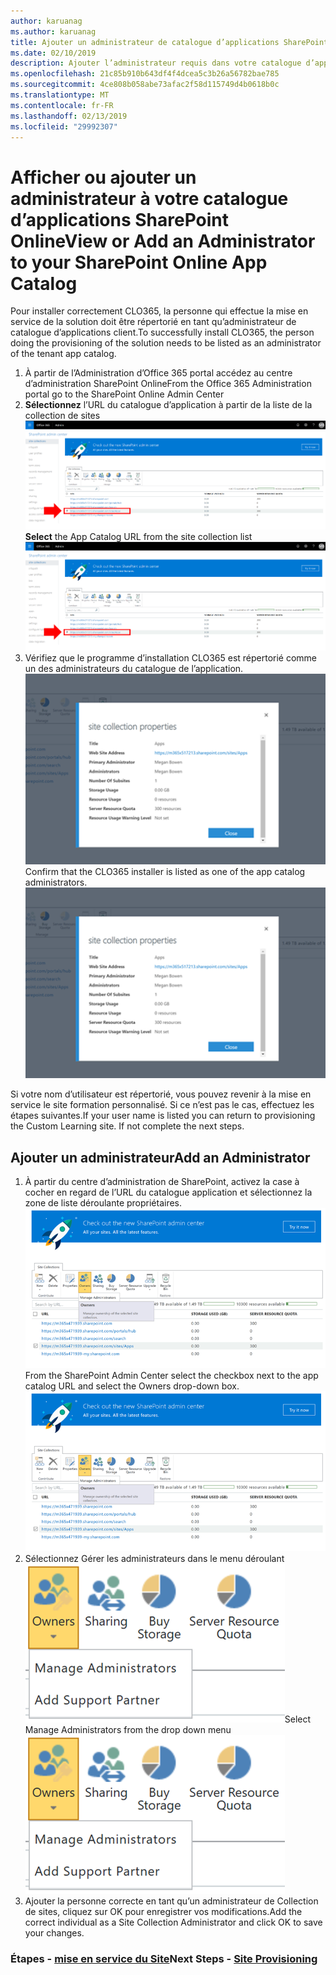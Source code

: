```yaml
---
author: karuanag
ms.author: karuanag
title: Ajouter un administrateur de catalogue d’applications SharePoint Online
ms.date: 02/10/2019
description: Ajouter l’administrateur requis dans votre catalogue d’applications
ms.openlocfilehash: 21c85b910b643df4f4dcea5c3b26a56782bae785
ms.sourcegitcommit: 4ce808b058abe73afac2f58d115749d4b0618b0c
ms.translationtype: MT
ms.contentlocale: fr-FR
ms.lasthandoff: 02/13/2019
ms.locfileid: "29992307"
---
```

# <a name="view-or-add-an-administrator-to-your-sharepoint-online-app-catalog"></a><span data-ttu-id="921c1-103">Afficher ou ajouter un administrateur à votre catalogue d’applications SharePoint Online</span><span class="sxs-lookup"><span data-stu-id="921c1-103">View or Add an Administrator to your SharePoint Online App Catalog</span></span>

<span data-ttu-id="921c1-104">Pour installer correctement CLO365, la personne qui effectue la mise en service de la solution doit être répertorié en tant qu’administrateur de catalogue d’applications client.</span><span class="sxs-lookup"><span data-stu-id="921c1-104">To successfully install CLO365, the person doing the provisioning of the solution needs to be listed as an administrator of the tenant app catalog.</span></span>

1. <span data-ttu-id="921c1-105">À partir de l’Administration d’Office 365 portal accédez au centre d’administration SharePoint Online</span><span class="sxs-lookup"><span data-stu-id="921c1-105">From the Office 365 Administration portal go to the SharePoint Online Admin Center</span></span>
1. <span data-ttu-id="921c1-106">**Sélectionnez** l’URL du catalogue d’application à partir de la liste de la collection de sites ![appadmin_url.png](media/appadmin_url.png)</span><span class="sxs-lookup"><span data-stu-id="921c1-106">**Select** the App Catalog URL from the site collection list ![appadmin_url.png](media/appadmin_url.png)</span></span>
1. <span data-ttu-id="921c1-p101">Vérifiez que le programme d’installation CLO365 est répertorié comme un des administrateurs du catalogue de l’application. ![appadmin_dialog.png](media/appadmin_dialog.png)</span><span class="sxs-lookup"><span data-stu-id="921c1-p101">Confirm that the CLO365 installer is listed as one of the app catalog administrators. ![appadmin_dialog.png](media/appadmin_dialog.png)</span></span>

<span data-ttu-id="921c1-p102">Si votre nom d’utilisateur est répertorié, vous pouvez revenir à la mise en service le site formation personnalisé.  Si ce n’est pas le cas, effectuez les étapes suivantes.</span><span class="sxs-lookup"><span data-stu-id="921c1-p102">If your user name is listed you can return to provisioning the Custom Learning site.  If not complete the next steps.</span></span> 

## <a name="add-an-administrator"></a><span data-ttu-id="921c1-111">Ajouter un administrateur</span><span class="sxs-lookup"><span data-stu-id="921c1-111">Add an Administrator</span></span>

1. <span data-ttu-id="921c1-p103">À partir du centre d’administration de SharePoint, activez la case à cocher en regard de l’URL du catalogue application et sélectionnez la zone de liste déroulante propriétaires. ![appadmin_owner.png](media/appadmin_owner.png)</span><span class="sxs-lookup"><span data-stu-id="921c1-p103">From the SharePoint Admin Center select the checkbox next to the app catalog URL and select the Owners drop-down box. ![appadmin_owner.png](media/appadmin_owner.png)</span></span>
1. <span data-ttu-id="921c1-114">Sélectionnez Gérer les administrateurs dans le menu déroulant ![appadmin_owner.png](media/appadmin_manage.png)</span><span class="sxs-lookup"><span data-stu-id="921c1-114">Select Manage Administrators from the drop down menu ![appadmin_owner.png](media/appadmin_manage.png)</span></span>
1. <span data-ttu-id="921c1-115">Ajouter la personne correcte en tant qu’un administrateur de Collection de sites, cliquez sur OK pour enregistrer vos modifications.</span><span class="sxs-lookup"><span data-stu-id="921c1-115">Add the correct individual as a Site Collection Administrator and click OK to save your changes.</span></span>

### <a name="next-steps---site-provisioninginstallsitepackagemd"></a><span data-ttu-id="921c1-116">Étapes - [mise en service du Site](installsitepackage.md)</span><span class="sxs-lookup"><span data-stu-id="921c1-116">Next Steps - [Site Provisioning](installsitepackage.md)</span></span>
